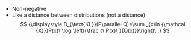 - Non-negative
- Like a distance between distributions (not a distance)
$$
{\displaystyle D_{\text{KL}}(P\parallel Q)=\sum _{x\in {\mathcal {X}}}P(x)\ \log \left({\frac {\ P(x)\ }{Q(x)}}\right)\ ,}
$$
